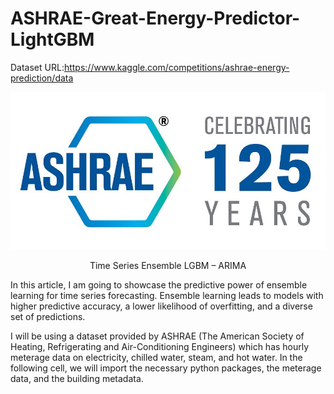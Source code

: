 # ASHRAE-Great-Energy-Predictor-LightGBM
 
Dataset URL:https://www.kaggle.com/competitions/ashrae-energy-prediction/data

<div align="center">
<img src="https://github.com/Wade0125Studio/ASHRAE-Great-Energy-Predictor-LightGBM/blob/main/ASHRAE-Logo.jpg">
</div>


<p style="text-align:center">Time Series Ensemble LGBM – ARIMA</p>
In this article, I am going to showcase the predictive power of ensemble learning for time series forecasting. Ensemble learning leads to models with higher predictive accuracy, a lower likelihood of overfitting, and a diverse set of predictions.

I will be using a dataset provided by ASHRAE (The American Society of Heating, Refrigerating and Air-Conditioning Engineers) which has hourly meterage data on electricity, chilled water, steam, and hot water. In the following cell, we will import the necessary python packages, the meterage data, and the building metadata.